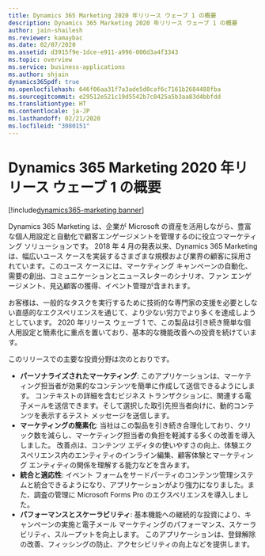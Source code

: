 ```yaml
---
title: Dynamics 365 Marketing 2020 年リリース ウェーブ 1 の概要
description: Dynamics 365 Marketing 2020 年リリース ウェーブ 1 の概要
author: jain-shailesh
ms.reviewer: kamaybac
ms.date: 02/07/2020
ms.assetid: d3915f9e-1dce-e911-a996-000d3a4f3343
ms.topic: overview
ms.service: business-applications
ms.author: shjain
dynamics365pdf: true
ms.openlocfilehash: 646f06aa31f7a3ade5d0caf6c7161b2684488fba
ms.sourcegitcommit: e29512e521c19d5542b7c0425a5b3aa83d4bbfdd
ms.translationtype: HT
ms.contentlocale: ja-JP
ms.lasthandoff: 02/21/2020
ms.locfileid: "3080151"
---
```

# <a name="overview-of-dynamics-365-marketing-2020-release-wave-1"></a>Dynamics 365 Marketing 2020 年リリース ウェーブ 1 の概要
[!include[dynamics365-marketing banner](../includes/dynamics365-marketing.md)]

<!--overview start-->
Dynamics 365 Marketing は、企業が Microsoft の資産を活用しながら、豊富な個人用設定と自動化で顧客エンゲージメントを管理するのに役立つマーケティング ソリューションです。 2018 年 4 月の発表以来、Dynamics 365 Marketing は、幅広いユース ケースを実装するさまざまな規模および業界の顧客に採用されています。このユース ケースには、マーケティング キャンペーンの自動化、需要の創出、コミュニケーションとニュースレターのシナリオ、ファン エンゲージメント、見込顧客の獲得、イベント管理が含まれます。

お客様は、一般的なタスクを実行するために技術的な専門家の支援を必要としない直感的なエクスペリエンスを通じて、より少ない労力でより多くを達成しようとしています。 2020 年リリース ウェーブ 1 で、この製品は引き続き簡単な個人用設定と簡素化に重点を置いており、基本的な機能改善への投資を続けています。 

このリリースでの主要な投資分野は次のとおりです。

- **パーソナライズされたマーケティング**: このアプリケーションは、マーケティング担当者が効果的なコンテンツを簡単に作成して送信できるようにします。 コンテキストの詳細を含むビジネス トランザクションに、関連する電子メールを送信できます。そして選択した取引先担当者向けに、動的コンテンツを表示するテスト メッセージを送信します。
- **マーケティングの簡素化**: 当社はこの製品を引き続き合理化しており、クリック数を減らし、マーケティング担当者の負担を軽減する多くの改善を導入しました。 改善点は、コンテンツ エディタの使いやすさの向上、体験エクスペリエンス内のエンティティのインライン編集、顧客体験とマーケティング エンティティの関係を理解する能力などを含みます。 
- **統合と適応性**: イベント フォームをサードパーティのコンテンツ管理システムと統合できるようになり、アプリケーションがより強力になりました。また、調査の管理に Microsoft Forms Pro のエクスペリエンスを導入しました。  
- **パフォーマンスとスケーラビリティ**: 基本機能への継続的な投資により、キャンペーンの実施と電子メール マーケティングのパフォーマンス、スケーラビリティ、スループットを向上します。 このアプリケーションは、登録解除の改善、フィッシングの防止、アクセシビリティの向上などを提供します。
<!--overview end-->